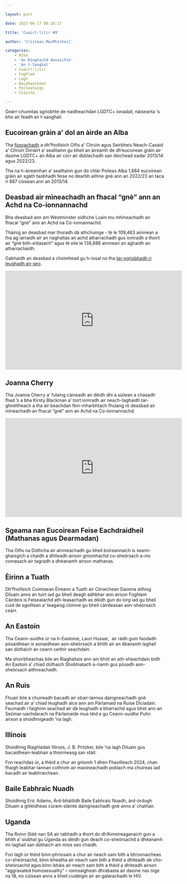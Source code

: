 ```yaml
---

layout: post

date: 2023-06-17 08:28:17

title: 'Cuairt-litir #9'

author: 'Crìstean MacMhìcheil'

categories:
    - Alba
    - 'An Rìoghachd Aonaichte'
    - 'An t-Saoghal'
    - Cuairt-litir
    - Foghlam
    - Lagh
    - Naidheachdan
    - Poileataigs
    - Slàinte

---
```


Geàrr-chunntas sgrìobhte de naidheachdan LGDTC+ ionadail, nàiseanta ‘s bho air feadh an t-saoghail.

## Eucoirean gràin a' dol an àirde an Alba

Tha <a href="https://www.copfs.gov.uk/publications/hate-crime-in-scotland-2022-23/">fiosrachadh</a> a dh’fhoillsich Oifis a' Chrùin agus Seirbheis Neach-Casaid a' Chrùin Dimàirt a’ sealltainn gu bheil an àireamh de dh’eucoirean gràin air daoine LGDTC+ an Alba air còrr air dùblachadh san deichead eadar 2013/14 agus 2022/23.

Tha na h-àireamhan a’ sealltainn gun do chlàr Poileas Alba 1,884 eucoirean gràin air sgàth taobhadh feise no dearbh aithne gnè ann an 2022/23 an taca ri 887 cùisean ann an 2013/14.

## Deasbad air mìneachadh an fhacal “gnè” ann an Achd na Co-ionnannachd

Bha deasbad ann am Westminster oidhche Luain mu mhìneachadh an fhacal “gnè” ann an Achd na Co-ionnannachd.

Thàinig an deasbad mar thoradh dà athchuinge - tè le 109,463 ainmean a tha ag iarraidh air an riaghaltas an achd atharrachadh gus iomradh a thoirt air “gnè bith-eòlasach” agus tè eile le 138,886 ainmean an aghaidh an atharrachaidh.

Gabhaidh an deasbad a choimhead gu h-ìosal no tha <a href="https://hansard.parliament.uk/commons/2023-06-12/debates/F74BD8CC-4807-46F4-AA51-5402B7CFE8F9/LegislativeDefinitionOfSex">tar-sgrìobhadh ri leughadh an-seo</a>.

<iframe title="YouTube video player" src="https://www.youtube-nocookie.com/embed/7-9MsJo6-Uo" width="560" height="315" frameborder="0" allowfullscreen="allowfullscreen"></iframe>

## Joanna Cherry

Tha Joanna Cherry a’ fulaing càineadh an dèidh dhi a sùilean a chasadh fhad ’s a bha Kirsty Blackman a’ toirt iomradh air neach-taghaidh tar-ghnèitheach a tha air beachdan fèin-mharbhtach fhulang rè deasbad air mìneachadh an fhacal “gnè” ann an Achd na Co-ionnannachd.

<iframe title="YouTube video player" src="https://www.youtube-nocookie.com/embed/d1omY-3X9Vc" width="560" height="315" frameborder="0" allowfullscreen="allowfullscreen"></iframe>

## Sgeama nan Eucoirean Feise Eachdraidheil (Mathanas agus Dearmadan)

Tha Oifis na Dùthcha air ainmeachadh gu bheil boireannaich is seann-ghaisgich a chaidh a dhìteadh airson gnìomhachd co-sheòrsach a-nis comasach air tagradh a dhèanamh airson mathanas.

## Èirinn a Tuath

Dh’fhoillsich Coimisean Èireann a Tuath air Còraichean Daonna aithisg Diluain anns an tuirt iad gu bheil deagh adhbhar ann airson Foghlam Càirdeis is Feisealachd ath-leasachadh as dèidh gun do lorg iad gu bheil cuid de sgoiltean a’ teagaisg cloinne gu bheil càirdeasan aon-sheòrsach ceàrr.

## An Eastoin

Tha Ceann-suidhe ùr na h-Eastoine, Lauri Hussar,<span class="Apple-converted-space">  </span>air ràdh gum faodadh pòsaidhean is aonaidhean aon-sheòrsach a bhith air an dèanamh laghail san dùthaich an ceann ceithir seachdain.

Ma shoirbheachas bile an Riaghaltais ann am bhòt an ath-sheachdain bidh An Eastoin a’ chiad dùthaich Shobhiatach a-riamh gus pòsadh aon-sheòrsach aithneachadh.

## An Ruis

Fhuair bile a chuireadh bacadh air obair-lannsa daingneachadh gnè seachad air a’ chiad leughadh aice ann am Pàrlamaid na Ruise Diciadain. Feumaidh i faighinn seachad air dà leughadh a bharrachd agus bhòt ann an Seòmar-uachdarach na Pàrlamaide mus tèid e gu Ceann-suidhe Putin airson a shoidhnigeadh ‘na lagh.

## Illinois

Shoidhnig Riaghladair Illinois, J. B. Pritzker, bile ‘na lagh Diluain gus bacaidhean-leabhair a thoirmeasg san stàit.

Fon reachdas ùr, a thèid a chur an gnìomh 1 dhen Fhaoilleach 2024, chan fhaigh leabhar-lannan cothrom air maoineachadh poblach ma chuireas iad bacadh air leabhraichean.

## Baile Eabhraic Nuadh

Shoidhnig Eric Adams, Àrd-bhàillidh Baile Eabhraic Nuadh, àrd-òrdugh Diluain a ghlèidheas cùram-slàinte daingneachadh gnè anns a’ chathair.

## Uganda

Tha Roinn Stàit nan SA air rabhadh a thoirt do dh’Aimeireaganaich gun a bhith a’ siubhal gu Uganda as dèidh gun deach co-sheòrsachd a dhèanamh mì-laghail san dùthaich am mìos seo chaidh.

Fon lagh ùr thèid binn-phrìosain a chur air neach sam bith a bhrosnaicheas co-sheòrsachd, binn-bheatha air neach sam bith a thèid a dhìteadh de cho-sheòrsachd agus binn-bhàis air neach sam bith a thèid a dhìteadh airson “aggravated homosexuality” – ionnsaighean dhrabasta air daoine nas òige na 18, no cùisean anns a bheil cuideigin air an galarachadh le HIV.